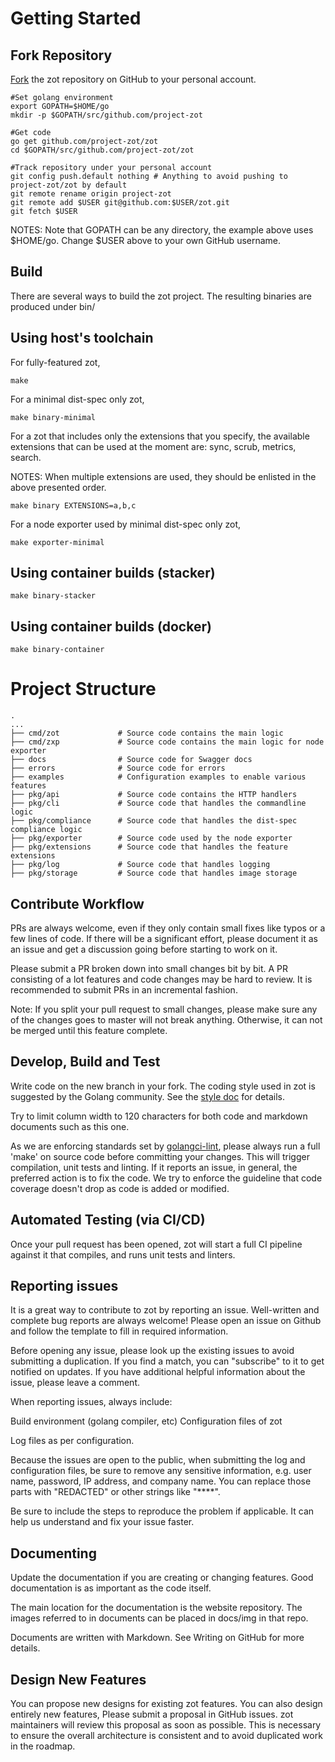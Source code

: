 # Getting Started

## Fork Repository

[Fork](https://github.com/project-zot/zot) the zot repository on GitHub to your personal account.

```
#Set golang environment
export GOPATH=$HOME/go
mkdir -p $GOPATH/src/github.com/project-zot

#Get code
go get github.com/project-zot/zot
cd $GOPATH/src/github.com/project-zot/zot

#Track repository under your personal account
git config push.default nothing # Anything to avoid pushing to project-zot/zot by default
git remote rename origin project-zot
git remote add $USER git@github.com:$USER/zot.git
git fetch $USER

```

NOTES: Note that GOPATH can be any directory, the example above uses $HOME/go.
Change $USER above to your own GitHub username.

## Build

There are several ways to build the zot project. The resulting binaries are
produced under bin/


## Using host's toolchain

For fully-featured zot,

```
make
```

For a minimal dist-spec only zot,

```
make binary-minimal
```

For a zot that includes only the extensions that you specify,
the available extensions that can be used at the moment are: sync, scrub, metrics, search.

NOTES: When multiple extensions are used, they should be enlisted in the above presented order.

```
make binary EXTENSIONS=a,b,c
```

For a node exporter used by minimal dist-spec only zot,

```
make exporter-minimal
```

## Using container builds (stacker)

```
make binary-stacker
```

## Using container builds (docker)

```
make binary-container
```

# Project Structure

```
.
...
├── cmd/zot             # Source code contains the main logic
├── cmd/zxp             # Source code contains the main logic for node exporter
├── docs                # Source code for Swagger docs
├── errors              # Source code for errors
├── examples            # Configuration examples to enable various features
├── pkg/api             # Source code contains the HTTP handlers
├── pkg/cli             # Source code that handles the commandline logic
├── pkg/compliance      # Source code that handles the dist-spec compliance logic
├── pkg/exporter        # Source code used by the node exporter
├── pkg/extensions      # Source code that handles the feature extensions
├── pkg/log             # Source code that handles logging
├── pkg/storage         # Source code that handles image storage

```

## Contribute Workflow

PRs are always welcome, even if they only contain small fixes like typos or a few
lines of code. If there will be a significant effort, please document it as an
issue and get a discussion going before starting to work on it.

Please submit a PR broken down into small changes bit by bit. A PR consisting of
a lot features and code changes may be hard to review. It is recommended to
submit PRs in an incremental fashion.

Note: If you split your pull request to small changes, please make sure any of
the changes goes to master will not break anything. Otherwise, it can not be
merged until this feature complete.

## Develop, Build and Test

Write code on the new branch in your fork. The coding style used in zot is
suggested by the Golang community. See the [style doc](https://github.com/golang/go/wiki/CodeReviewComments) for details.

Try to limit column width to 120 characters for both code and markdown documents
such as this one.

As we are enforcing standards set by
[golangci-lint](https://github.com/golangci/golangci-lint), please always run a full 'make' on source
code before committing your changes. This will trigger compilation, unit tests
and linting. If it reports an issue, in general, the preferred action is to fix
the code. We try to enforce the guideline that code coverage doesn't drop as
code is added or modified.

## Automated Testing (via CI/CD)

Once your pull request has been opened, zot will start a full CI pipeline
against it that compiles, and runs unit tests and linters.

## Reporting issues

It is a great way to contribute to zot by reporting an issue. Well-written
and complete bug reports are always welcome! Please open an issue on Github and
follow the template to fill in required information.

Before opening any issue, please look up the existing issues to avoid submitting
a duplication. If you find a match, you can "subscribe" to it to get notified on
updates. If you have additional helpful information about the issue, please
leave a comment.

When reporting issues, always include:

Build environment (golang compiler, etc)
Configuration files of zot

Log files as per configuration.

Because the issues are open to the public, when submitting the log
and configuration files, be sure to remove any sensitive
information, e.g. user name, password, IP address, and company name.
You can replace those parts with "REDACTED" or other strings like
"****".

Be sure to include the steps to reproduce the problem if applicable.
It can help us understand and fix your issue faster.

## Documenting

Update the documentation if you are creating or changing features. Good
documentation is as important as the code itself.

The main location for the documentation is the website repository. The images
referred to in documents can be placed in docs/img in that repo.

Documents are written with Markdown. See Writing on GitHub for more details.

## Design New Features

You can propose new designs for existing zot features. You can also design
entirely new features, Please submit a proposal in GitHub issues. zot
maintainers will review this proposal as soon as possible. This is necessary to
ensure the overall architecture is consistent and to avoid duplicated work in
the roadmap.
